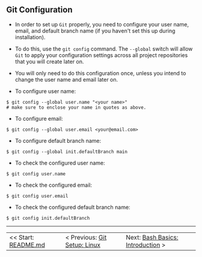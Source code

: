 ## Git Configuration

- In order to set up `Git` properly, you need to configure your user name, email, and default branch name (if you haven't set this up during installation).

- To do this, use the `git config` command. The `--global` switch will allow `Git` to apply your configuration settings across all project repositories that you will create later on.

- You will only need to do this configuration once, unless you intend to change the user name and email later on.

- To configure user name:
```shell
$ git config --global user.name "<your name>"
# make sure to enclose your name in quotes as above.
```

- To configure email:
```shell
$ git config --global user.email <your@email.com>
```

- To configure default branch name:
```shell
$ git config --global init.defaultBranch main
```

- To check the configured user name:
```shell
$ git config user.name
```

- To check the configured email:
```shell
$ git config user.email
```

- To check the configured default branch name:
```shell
$ git config init.defaultBranch
```

<hr>

<table align="center">
   <tbody>
      <tr>
        <td>
            << Start: <a href="/README.md">README.md</a>
        </td>
        <td>
            < Previous: <a href="/assets/ch6.md">Git Setup: Linux</a>
        </td>
        <td>
            Next: <a href="/assets/ch8.md">Bash Basics: Introduction</a> >
        </td>
      </tr>
   </tbody>
</table>